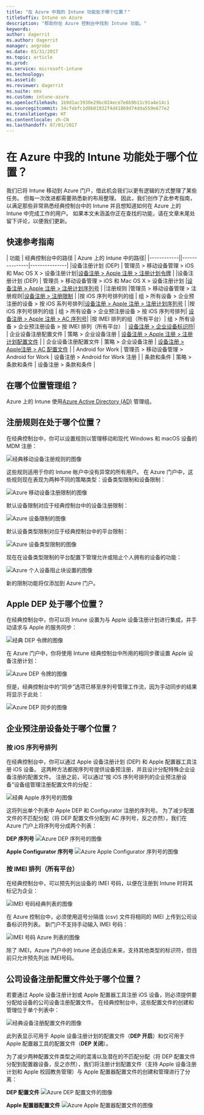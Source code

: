 ```yaml
---
title: "在 Azure 中我的 Intune 功能处于哪个位置？"
titleSuffix: Intune on Azure
description: "帮助你在 Azure 控制台中找到 Intune 功能。"
keywords: 
author: dagerrit
ms.author: dagerrit
manager: angrobe
ms.date: 03/31/2017
ms.topic: article
ms.prod: 
ms.service: microsoft-intune
ms.technology: 
ms.assetid: 
ms.reviewer: dagerrit
ms.suite: ems
ms.custom: intune-azure
ms.openlocfilehash: 1b9d1ac3930e29bc024ece7e6b9b11c91a4e14c1
ms.sourcegitcommit: 34cfebfc1d8b81032f4d41869d74dda559e677e2
ms.translationtype: HT
ms.contentlocale: zh-CN
ms.lasthandoff: 07/01/2017
---
```

# <a name="where-did-my-intune-feature-go-in-azure"></a>在 Azure 中我的 Intune 功能处于哪个位置？
我们已将 Intune 移动到 Azure 门户，借此机会我们以更有逻辑的方式整理了某些任务。 但每一次改进都需要熟悉新的布局整理。 因此，我们创作了此参考指南，以满足那些非常熟悉经典控制台中的 Intune 并且想知道如何在 Azure 上的 Intune 中完成工作的用户。 如果本文未涵盖你正在查找的功能，请在文章末尾处留下评论，以便我们更新。
## <a name="quick-reference-guide"></a>快速参考指南
| 功能 | 经典控制台中的路径 | Azure 上的 Intune 中的路径| |------------||---------------|---------------| |设备注册计划 (DEP) | 管理员 > 移动设备管理 > iOS 和 Mac OS X > 设备注册计划|[设备注册 > Apple 注册 > 注册计划令牌](#where-did-apple-dep-go) | |设备注册计划 (DEP) | 管理员 > 移动设备管理 > iOS 和 Mac OS X > 设备注册计划 |[设备注册 > Apple 注册 > 注册计划序列号](#where-did-apple-dep-go) | |注册规则 |管理员 > 移动设备管理 > 注册规则|[设备注册 > 注册限制](#where-did-enrollment-rules-go) | |按 iOS 序列号排列的组 | 组 > 所有设备 > 企业预注册的设备 > 按 iOS 系列号排列|[设备注册 > Apple 注册 > 注册计划序列号](#where-did-corporate-pre-enrolled-devices-go) | |按 iOS 序列号排列的组 | 组 > 所有设备 > 企业预注册设备 > 按 iOS 序列号排列| [设备注册 > Apple 注册 > AC 序列号](#where-did-corporate-pre-enrolled-devices-go)| |按 IMEI 排列的组（所有平台）| 组 > 所有设备 > 企业预注册设备 > 按 IMEI 排列（所有平台） | [设备注册 > 企业设备标识符](#by-imei-all-platforms)| | 企业设备注册配置文件 | 策略 > 企业设备注册 | [设备注册 > Apple 注册 > 注册计划配置文件](#where-did-corporate-pre-enrolled-devices-go) | | 企业设备注册配置文件 | 策略 > 企业设备注册 | [设备注册 > Apple注册 > AC 配置文件](#where-did-corporate-pre-enrolled-devices-go) | | Android for Work | 管理员 > 移动设备管理 > Android for Work | 设备注册 > Android for Work 注册 | | 条款和条件 | 策略 > 条款和条件 | 设备注册 > 条款和条件 |


## <a name="where-do-i-manage-groups"></a>在哪个位置管理组？
Azure 上的 Intune 使用[Azure Active Directory (AD)](https://docs.microsoft.com/azure/active-directory/active-directory-groups-create-azure-portal) 管理组。

## <a name="where-did-enrollment-rules-go"></a>注册规则在处于哪个位置？
在经典控制台中，你可以设置规则以管理移动和现代 Windows 和 macOS 设备的 MDM 注册：

![经典移动设备注册规则的图像](./media/01-classic-rules.png)

这些规则适用于你的 Intune 帐户中没有异常的所有用户。 在 Azure 门户中，这些规则现在表现为两种不同的策略类型：设备类型限制和设备限制：

![Azure 移动设备注册限制的图像](./media/02-azure-enroll-restrictions.png)

默认设备限制对应于经典控制台中的设备注册限制：

![Azure 设备限制的图像](./media/03-azure-device-limit.png)

默认设备类型限制对应于经典控制台中的平台限制：

![Azure 设备类型限制的图像](./media/04-azure-platform-restrictions.png)

现在在设备类型限制的平台配置下管理允许或阻止个人拥有的设备的功能：

![Azure 个人设备阻止块设置的图像](./media/05-azure-personal-block.png)

新的限制功能将仅添加到 Azure 门户。

## <a name="where-did-apple-dep-go"></a>Apple DEP 处于哪个位置？
在经典控制台中，你可以将 Intune 设置为与 Apple 设备注册计划进行集成，并手动请求与 Apple 的服务同步：

![经典 DEP 令牌的图像](./media/06-classic-dep-token.png)

在 Azure 门户中，你将使用 Intune 经典控制台中所用的相同步骤设置 Apple 设备注册计划：

![Azure DEP 令牌的图像](./media/07-azure-dep-token.png)

但是，经典控制台中的“同步”选项已移至序列号管理工作流，因为手动同步的结果将显示于此处：

![Azure DEP 同步的图像](./media/08-azure-dep-sync.png)

## <a name="where-did-corporate-pre-enrolled-devices-go"></a>企业预注册设备处于哪个位置？
### <a name="by-ios-serial-number"></a>按 iOS 序列号排列
在经典控制台中，你可以通过 Apple 设备注册计划 (DEP) 和 Apple 配置器工具注册 iOS 设备。 这两种方法都按序列号提供设备预注册，并且设计分配特殊企业设备注册的配置文件。 注册之前，可以通过“按 iOS 序列号排列的企业预注册设备”设备组管理注册配置文件的分配：

![经典 Apple 序列号的图像](./media/09-classic-apple-serials.png)

这将列出单个列表中 Apple DEP 和 Configurator 注册的序列号。 为了减少配置文件的不匹配分配（将 DEP 配置文件分配到 AC 序列号，反之亦然），我们在 Azure 门户上将序列号分成两个列表：

**DEP 序列号**
![Azure DEP 序列号的图像](./media/10-azure-dep-serials.png)

**Apple Configurator 序列号**
![Azure Apple Configurator 序列号的图像](./media/11-azure-ac-serials.png)

### <a name="by-imei-all-platforms"></a>按 IMEI 排列（所有平台）

在经典控制台中，可以预先列出设备的 IMEI 号码，以便在注册到 Intune 时将其标记为企业：

![IMEI 号码经典列表的图像](./media/12-classic-corp-imei.png)

在 Azure 控制台中，必须使用逗号分隔值 (csv) 文件将相同的 IMEI 上传到公司设备标识符列表。 新门户不支持手动输入 IMEI 号码：

![IMEI 号码 Azure 列表的图像](./media/13-azure-corp-imei.png)

除了 IMEI，Azure 门户中的 Intune 还会适应未来，支持其他类型的标识符，但目前只允许预先列出 IMEI号码。

## <a name="where-did-corporate-device-enrollment-profiles-go"></a>公司设备注册配置文件处于哪个位置？
若要通过 Apple 设备注册计划或 Apple 配置器工具注册 iOS 设备，则必须提供要分配给设备的公司设备注册配置文件。 在经典控制台中，这些配置文件的创建和管理位于单个列表中：

![经典设备注册配置文件的图像](./media/14-classic-corp-profiles.png)

此列表显示可用于 Apple 设备注册计划的配置文件（**DEP 开启**）和仅可用于 Apple 配置器工具的配置文件（**DEP 关闭**）。

为了减少两种配置文件类型之间的混淆以及潜在的不匹配分配（将 DEP 配置文件分配到配置器设备，反之亦然），我们将注册计划配置文件（支持 Apple 设备注册计划和 Apple 校园教务管理）与 Apple 配置器配置文件的创建和管理进行了分离：

**DEP 配置文件**
![Azure DEP 配置文件的图像](./media/15-azure-dep-profiles.png)

**Apple 配置器配置文件**
![Azure Apple 配置器配置文件的图像](./media/16-azure-ac-profiles.png)
